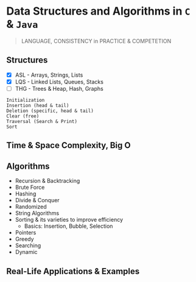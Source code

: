 # Data Structures and Algorithms in `C` & `Java`

> LANGUAGE, CONSISTENCY in PRACTICE & COMPETETION

## Structures 
- [x] ASL - Arrays, Strings, Lists
- [x] LQS - Linked Lists, Queues, Stacks
- [ ] THG - Trees & Heap, Hash, Graphs 
```
Initialization
Insertion (head & tail)
Deletion (specific, head & tail)
Clear (free)
Traversal (Search & Print)
Sort
```

## Time & Space Complexity, Big O

## Algorithms
- Recursion & Backtracking
- Brute Force
- Hashing
- Divide & Conquer
- Randomized
- String Algorithms
- Sorting & its varieties to improve efficiency
    - Basics: Insertion, Bubble, Selection
- Pointers
- Greedy
- Searching
- Dynamic

## Real-Life Applications & Examples 